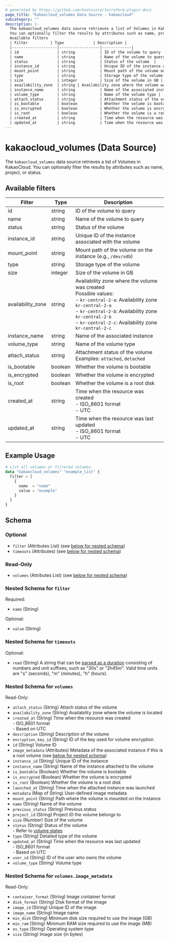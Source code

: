 ```yaml
---
# generated by https://github.com/hashicorp/terraform-plugin-docs
page_title: "kakaocloud_volumes Data Source - kakaocloud"
subcategory: ""
description: |-
  The kakaocloud_volumes data source retrieves a list of Volumes in KakaoCloud.
  You can optionally filter the results by attributes such as name, project, or status.
  Available filters
  | Filter          | Type             | Description |
  |--------------------|------------------|-------------|
  | id                 | string           | ID of the volume to query |
  | name               | string           | Name of the volume to query |
  | status             | string           | Status of the volume  |
  | instance_id        | string           | Unique ID of the instance associated with the volume |
  | mount_point        | string           | Mount path of the volume on the instance (e.g., `/dev/vdb`) |
  | type               | string           | Storage type of the volume |
  | size               | integer          | Size of the volume in GB |
  | availability_zone  | string | Availability zone where the volume was created <br>Possible values: <br>- `kr-central-2-a`: Availability zone `kr-central-2-a` <br>- `kr-central-2-b`: Availability zone `kr-central-2-b` <br>- `kr-central-2-c`: Availability zone `kr-central-2-c` |
  | instance_name      | string           | Name of the associated instance |
  | volume_type        | string           | Name of the volume type |
  | attach_status      | string           | Attachment status of the volume <br>Examples: `attached`, `detached` |
  | is_bootable        | boolean          | Whether the volume is bootable |
  | is_encrypted       | boolean          | Whether the volume is encrypted |
  | is_root            | boolean          | Whether the volume is a root disk |
  | created_at         | string           | Time when the resource was created <br>- ISO_8601 format <br>- UTC |
  | updated_at         | string           | Time when the resource was last updated <br>- ISO_8601 format <br>- UTC |
---
```


# kakaocloud_volumes (Data Source)

The `kakaocloud_volumes` data source retrieves a list of Volumes in KakaoCloud.
You can optionally filter the results by attributes such as name, project, or status.

## Available filters

| Filter          | Type             | Description |
|--------------------|------------------|-------------|
| id                 | string           | ID of the volume to query |
| name               | string           | Name of the volume to query |
| status             | string           | Status of the volume  |
| instance_id        | string           | Unique ID of the instance associated with the volume |
| mount_point        | string           | Mount path of the volume on the instance (e.g., `/dev/vdb`) |
| type               | string           | Storage type of the volume |
| size               | integer          | Size of the volume in GB |
| availability_zone  | string | Availability zone where the volume was created <br>Possible values: <br>- `kr-central-2-a`: Availability zone `kr-central-2-a` <br>- `kr-central-2-b`: Availability zone `kr-central-2-b` <br>- `kr-central-2-c`: Availability zone `kr-central-2-c` |
| instance_name      | string           | Name of the associated instance |
| volume_type        | string           | Name of the volume type |
| attach_status      | string           | Attachment status of the volume <br>Examples: `attached`, `detached` |
| is_bootable        | boolean          | Whether the volume is bootable |
| is_encrypted       | boolean          | Whether the volume is encrypted |
| is_root            | boolean          | Whether the volume is a root disk |
| created_at         | string           | Time when the resource was created <br>- ISO_8601 format <br>- UTC |
| updated_at         | string           | Time when the resource was last updated <br>- ISO_8601 format <br>- UTC |

## Example Usage

```terraform
# List all volumes or filtered volumes.
data "kakaocloud_volumes" "example_list" {
  filter = [
    {
      name  = "name"
      value = "example"
    }
  ]
}
```

<!-- schema generated by tfplugindocs -->
## Schema

### Optional

- `filter` (Attributes List) (see [below for nested schema](#nestedatt--filter))
- `timeouts` (Attributes) (see [below for nested schema](#nestedatt--timeouts))

### Read-Only

- `volumes` (Attributes List) (see [below for nested schema](#nestedatt--volumes))

<a id="nestedatt--filter"></a>
### Nested Schema for `filter`

Required:

- `name` (String)

Optional:

- `value` (String)


<a id="nestedatt--timeouts"></a>
### Nested Schema for `timeouts`

Optional:

- `read` (String) A string that can be [parsed as a duration](https://pkg.go.dev/time#ParseDuration) consisting of numbers and unit suffixes, such as "30s" or "2h45m". Valid time units are "s" (seconds), "m" (minutes), "h" (hours).


<a id="nestedatt--volumes"></a>
### Nested Schema for `volumes`

Read-Only:

- `attach_status` (String) Attach status of the volume
- `availability_zone` (String) Availability zone where the volume is located
- `created_at` (String) Time when the resource was created <br/> - ISO_8601 format <br/> - Based on UTC
- `description` (String) Description of the volume
- `encryption_key_id` (String) ID of the key used for volume encryption
- `id` (String) Volume ID
- `image_metadata` (Attributes) Metadata of the associated instance if this is a root volume (see [below for nested schema](#nestedatt--volumes--image_metadata))
- `instance_id` (String) Unique ID of the instance
- `instance_name` (String) Name of the instance attached to the volume
- `is_bootable` (Boolean) Whether the volume is bootable
- `is_encrypted` (Boolean) Whether the volume is encrypted
- `is_root` (Boolean) Whether the volume is a root disk
- `launched_at` (String) Time when the attached instance was launched
- `metadata` (Map of String) User-defined image metadata
- `mount_point` (String) Path where the volume is mounted on the instance
- `name` (String) Name of the volume
- `previous_status` (String) Previous status
- `project_id` (String) Project ID the volume belongs to
- `size` (Number) Size of the volume
- `status` (String) Status of the volume <br/> - Refer to [volume states](https://docs.kakaocloud.com/en/service/bcs/vm/vm-main#volume-states)
- `type` (String) Detailed type of the volume
- `updated_at` (String) Time when the resource was last updated <br/> - ISO_8601 format <br/> - Based on UTC
- `user_id` (String) ID of the user who owns the volume
- `volume_type` (String) Volume type

<a id="nestedatt--volumes--image_metadata"></a>
### Nested Schema for `volumes.image_metadata`

Read-Only:

- `container_format` (String) Image container format
- `disk_format` (String) Disk format of the image
- `image_id` (String) Unique ID of the image
- `image_name` (String) Image name
- `min_disk` (String) Minimum disk size required to use the image (GB)
- `min_ram` (String) Minimum RAM size required to use the image (MB)
- `os_type` (String) Operating system type
- `size` (String) Image size (in bytes)
